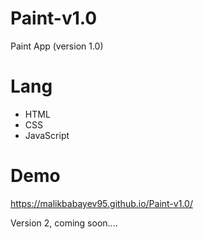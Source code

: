 # Paint-v1.0
Paint App (version 1.0)

# Lang
<ul>
<li>HTML</li>
<li>CSS</li>
<li>JavaScript</li>
</ul>

# Demo

https://malikbabayev95.github.io/Paint-v1.0/



Version 2, coming soon....
